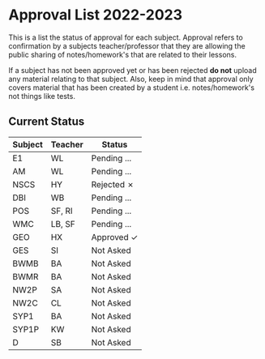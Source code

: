 # Approval List 2022-2023
This is a list the status of approval for each subject. Approval refers to confirmation by
a subjects teacher/professor that they are allowing the public sharing of notes/homework's 
that are related to their lessons. 

If a subject has not been approved yet or has been rejected **do not** upload any material 
relating to that subject. Also, keep in mind that approval only covers material that has
been created by a student i.e. notes/homework's not things like tests.

## Current Status

 Subject | Teacher | Status 
---|---|---
E1 | WL | Pending ...
AM | WL | Pending ...
NSCS | HY | Rejected ✗ 
DBI | WB | Pending ...
POS | SF, RI | Pending ...
WMC | LB, SF | Pending ...
GEO | HX | Approved ✓ 
GES | SI | Not Asked
BWMB | BA | Not Asked
BWMR | BA | Not Asked
NW2P | SA | Not Asked
NW2C | CL | Not Asked
SYP1 | BA | Not Asked
SYP1P | KW | Not Asked
D | SB | Not Asked
